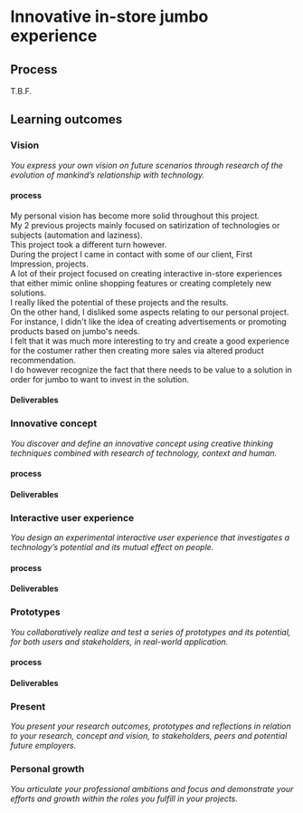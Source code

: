 # Innovative in-store jumbo experience
## Process

T.B.F.

## Learning outcomes

### Vision
*You express your own vision on future scenarios through research of the evolution of mankind’s relationship with technology.*

#### process
My personal vision has become more solid throughout this project. <br/> 
My 2 previous projects mainly focused on satirization of technologies or subjects (automation and laziness). <br/>
This project took a different turn however. <br/>
During the project I came in contact with some of our client, First Impression, projects. <br/>
A lot of their project focused on creating interactive in-store experiences that either mimic online shopping features or creating completely new solutions. <br/>
I really liked the potential of these projects and the results. <br/>
On the other hand, I disliked some aspects relating to our personal project. <br/>
For instance, I didn't like the idea of creating advertisements or promoting products based on jumbo's needs. <br/>
I felt that it was much more interesting to try and create a good experience for the costumer rather then creating more sales via altered product recommendation.<br/>
I do however recognize the fact that there needs to be value to a solution in order for jumbo to want to invest in the solution. <br/>

#### Deliverables


### Innovative concept
*You discover and define an innovative concept using creative thinking techniques combined with research of technology, context and human.*

#### process


#### Deliverables


### Interactive user experience
*You design an experimental interactive user experience that investigates a technology’s potential and its mutual effect on people.*

#### process


#### Deliverables


### Prototypes
*You collaboratively realize and test a series of prototypes and its potential, for both users and stakeholders, in real-world application.*

#### process


#### Deliverables


### Present
*You present your research outcomes, prototypes and reflections in relation to your research, concept and vision, to stakeholders, peers and potential future employers.*

### Personal growth
*You articulate your professional ambitions and focus and demonstrate your efforts and growth within the roles you fulfill in your projects.*